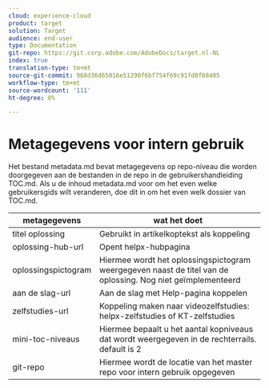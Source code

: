 ```yaml
---
cloud: experience-cloud
product: target
solution: Target
audience: end-user
type: Documentation
git-repo: https://git.corp.adobe.com/AdobeDocs/target.nl-NL
index: true
translation-type: tm+mt
source-git-commit: 968d36d65016e51290f6bf754f69c91fd8f68405
workflow-type: tm+mt
source-wordcount: '111'
ht-degree: 0%

---
```



# Metagegevens voor intern gebruik

Het bestand metadata.md bevat metagegevens op repo-niveau die worden doorgegeven aan de bestanden in de repo in de gebruikershandleiding TOC.md. Als u de inhoud metadata.md voor om het even welke gebruikersgids wilt veranderen, doe dit in om het even welk dossier van TOC.md.

| metagegevens | wat het doet |
|--- |--- |
| titel oplossing | Gebruikt in artikelkoptekst als koppeling |
| oplossing-hub-url | Opent helpx-hubpagina |
| oplossingspictogram | Hiermee wordt het oplossingspictogram weergegeven naast de titel van de oplossing. Nog niet geïmplementeerd |
| aan de slag-url | Aan de slag met Help-pagina koppelen |
| zelfstudies-url | Koppeling maken naar videozelfstudies: helpx-zelfstudies of KT-zelfstudies |
| mini-toc-niveaus | Hiermee bepaalt u het aantal kopniveaus dat wordt weergegeven in de rechterrails. default is 2 |
| git-repo | Hiermee wordt de locatie van het master repo voor intern gebruik opgegeven |

